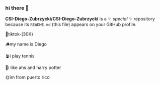 ### hi there 🤟


**CSI-Diego-Zubrzycki/CSI-Diego-Zubrzycki** is a ✨ _special_ ✨ repository because its `README.md` (this file) appears on your GitHub profile.

🍁tiktok-(30K) 

🪵my name is Diego

🪴i play tennis

🥀i like ahs and harry potter

🌞im from puerto rico

